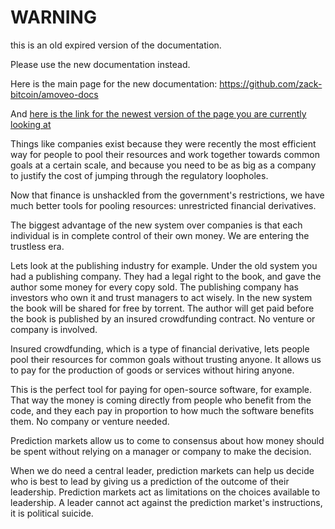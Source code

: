 WARNING
========

this is an old expired version of the documentation.

Please use the new documentation instead. 

Here is the main page for the new documentation: https://github.com/zack-bitcoin/amoveo-docs 

And [here is the link for the newest version of the page you are currently looking at](https://github.com/zack-bitcoin/amoveo-docs/blob/master//use-cases-and-ideas/flat_hierarchy.md)

Things like companies exist because they were recently the most efficient way for people to pool their resources and work together towards common goals at a certain scale, and because you need to be as big as a company to justify the cost of jumping through the regulatory loopholes.

Now that finance is unshackled from the government's restrictions, we have much better tools for pooling resources: unrestricted financial derivatives.

The biggest advantage of the new system over companies is that each individual is in complete control of their own money. We are entering the trustless era.

Lets look at the publishing industry for example. Under the old system you had a publishing company. They had a legal right to the book, and gave the author some money for every copy sold. The publishing company has investors who own it and trust managers to act wisely.
In the new system the book will be shared for free by torrent. The author will get paid before the book is published by an insured crowdfunding contract. No venture or company is involved.

Insured crowdfunding, which is a type of financial derivative, lets people pool their resources for common goals without trusting anyone. It allows us to pay for the production of goods or services without hiring anyone.

This is the perfect tool for paying for open-source software, for example. That way the money is coming directly from people who benefit from the code, and they each pay in proportion to how much the software benefits them. No company or venture needed.

Prediction markets allow us to come to consensus about how money should be spent without relying on a manager or company to make the decision.

When we do need a central leader, prediction markets can help us decide who is best to lead by giving us a prediction of the outcome of their leadership.
Prediction markets act as limitations on the choices available to leadership. A leader cannot act against the prediction market's instructions, it is political suicide.
